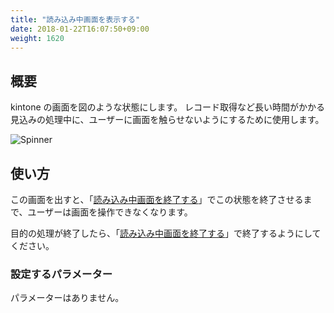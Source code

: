 ```yaml
---
title: "読み込み中画面を表示する"
date: 2018-01-22T16:07:50+09:00
weight: 1620
---
```


## 概要

kintone の画面を図のような状態にします。
レコード取得など長い時間がかかる見込みの処理中に、ユーザーに画面を触らせないようにするために使用します。

![Spinner](/images/ja/actions/other_ui/show_spinner/1.png)

## 使い方

この画面を出すと、「[読み込み中画面を終了する](../hide_spinner/)」でこの状態を終了させるまで、ユーザーは画面を操作できなくなります。

目的の処理が終了したら、「[読み込み中画面を終了する](../hide_spinner/)」で終了するようにしてください。

### 設定するパラメーター

パラメーターはありません。


